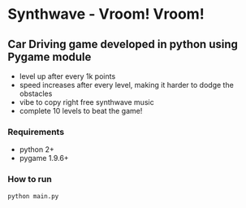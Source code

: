 # Synthwave - Vroom! Vroom!
## Car Driving game developed in python using **Pygame module**
* level up after every 1k points
* speed increases after every level, making it harder to dodge the obstacles
* vibe to copy right free synthwave music
* complete 10 levels to beat the game!

### Requirements
* python 2+
* pygame 1.9.6+

### How to run
`python main.py`
